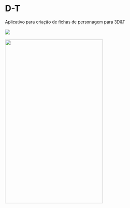 # D-T
Aplicativo para criação de fichas de personagem para 3D&amp;T
<br><br>
<img src="https://lh3.googleusercontent.com/x4ZmYD_8l5DPNmVZyF3A-ShE81LFd_2HvBdQyqUn4IeUWwlGXAV-NNUmtUMfcieDSQ=w1920-h983-rw" />
<br><br>
<img width="324" height="540" src="https://lh3.googleusercontent.com/qgxSox3A190tupMj4gvXroPNkmorOLrd6XpPwETgt8cvqsnHDg8LcVZHhknohmR7t6c=w1920-h983-rw" />

